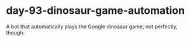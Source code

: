 # day-93-dinosaur-game-automation

A bot that automatically plays the Google dinosaur game, not perfectly, though.
